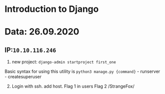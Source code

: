 # Introduction to Django
# Data: 26.09.2020

IP:`10.10.116.246`
-----------------


1. new project: `django-admin startproject first_one`
	
Basic syntax for using this utility is `python3 manage.py {command}`
	- runserver 
	- createsuperuser

2. Login with ssh. add host.
	Flag 1 in users <admin panel>
	Flag 2 /StrangeFox/
	



